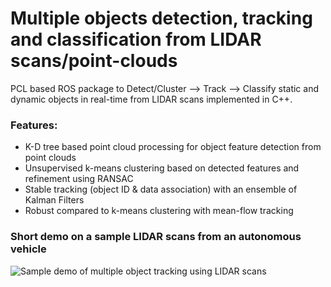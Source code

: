 # Multiple objects detection, tracking and classification from LIDAR scans/point-clouds

PCL based ROS package to Detect/Cluster --> Track --> Classify static and dynamic objects in real-time from LIDAR scans implemented in C++.

### Features:

- K-D tree based point cloud processing for object feature detection from point clouds
- Unsupervised k-means clustering based on detected features and refinement using RANSAC
- Stable tracking (object ID & data association) with an ensemble of Kalman Filters 
- Robust compared to k-means clustering with mean-flow tracking
### Short demo on a sample LIDAR scans from an autonomous vehicle
![Sample demo of multiple object tracking using LIDAR scans](https://media.giphy.com/media/3YKG95w9gu263yQwDa/giphy.gif)
